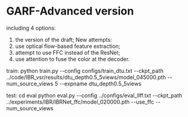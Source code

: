 # GARF-Advanced version
including 4 options: 
1) the version of the draft;
New attempts:
2) use optical flow-based feature extraction;
3) attempt to use FFC instead of the ResNet;
4) use attention to fuse the color at the decoder.

train:
python train.py --config configs/train_dtu.txt --ckpt_path ../code/IBR_vsr/results/dtu_depth0.5_5views/model_045000.pth --num_source_views 5 --expname dtu_depth0.5_5views

test:
cd eval
python eval.py --config ../configs/eval_llff.txt --ckpt_path ../experiments/IBR/IBRNet_ffc/model_020000.pth --use_ffc --num_source_views
